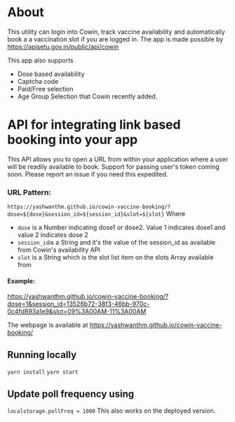 # About
This utility can login into Cowin, track vaccine availability and automatically book a a vaccination slot if you are logged in.
The app is made possible by https://apisetu.gov.in/public/api/cowin

This app also supports
* Dose based availability
* Captcha code 
* Paid/Free selection
* Age Group Selection
that Cowin recently added. 

# API for integrating link based booking into your app
This API allows you to open a URL from within your application where a user will be readily available to book. Support for passing user's token coming soon. Please report an issue if you need this expedited.

### URL Pattern: 
`https://yashwanthm.github.io/cowin-vaccine-booking/?dose=${dose}&session_id=${session_id}&slot=${slot}`
Where 
 - `dose` is a Number indicating dose1 or dose2. Value 1 indicates dose1 and value 2 indicates dose 2
 - `session_id`is a String and it's the value of the session_id as available from Cowin's availability API
 - `slot` is a String which is the slot list item on the slots Array available from 

#### Example: 
https://yashwanthm.github.io/cowin-vaccine-booking/?dose=1&session_id=13526b72-38f3-46bb-970c-0c4fd893a1e9&slot=09%3A00AM-11%3A00AM

The webpage is available at https://yashwanthm.github.io/cowin-vaccine-booking/

## Running locally
```yarn install```
```yarn start```

## Update poll frequency using
```localstorage.pollFreq = 1000```
This also works on the deployed version.
